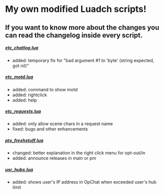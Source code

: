 # My own modified Luadch scripts!

## If you want to know more about the changes you can read the changelog inside every script.

##### [etc_chatlog.lua](https://github.com/Sopor/luadch-scripts/tree/main/7-zip/etc_chatlog.lua)
 - added: temporary fix for "bad argument #1 to 'byte' (string expected, got nil)"

##### [etc_motd.lua](https://github.com/Sopor/luadch-scripts/tree/main/7-zip/etc_motd.lua)
 - added: command to show motd
 - added: rightclick
 - added: help

##### [etc_requests.lua](https://github.com/Sopor/luadch-scripts/tree/main/7-zip/etc_requests.lua)
 - added: only allow scene chars in a request name
 - fixed: bugs and other enhancements

##### [ptx_freshstuff.lua](https://github.com/Sopor/luadch-scripts/tree/main/7-zip/ptx_freshstuff.lua)
 - changed: better explanation in the right click menu for opt-out/in
 - added: announce releases in main or pm

##### [usr_hubs.lua](https://github.com/Sopor/luadch-scripts/tree/main/7-zip/usr_hubs.lua)
 - added: shows user's IP address in OpChat when exceeded user's hub limit
